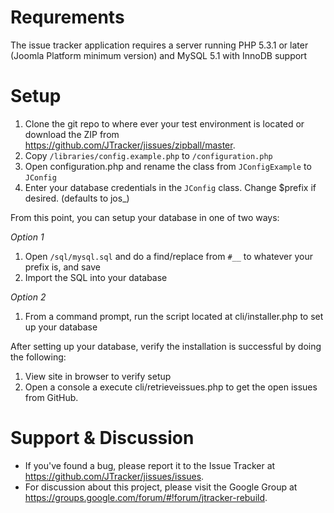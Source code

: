 Requrements
===============
The issue tracker application requires a server running PHP 5.3.1 or later (Joomla Platform minimum version) and MySQL 5.1 with InnoDB support

Setup
===============
1. Clone the git repo to where ever your test environment is located or download the ZIP from https://github.com/JTracker/jissues/zipball/master.
2. Copy `/libraries/config.example.php` to `/configuration.php`
3. Open configuration.php and rename the class from `JConfigExample` to `JConfig`
4. Enter your database credentials in the `JConfig` class. Change $prefix if desired. (defaults to jos_)

From this point, you can setup your database in one of two ways:

*Option 1*

1. Open `/sql/mysql.sql` and do a find/replace from `#__` to whatever your prefix is, and save
2. Import the SQL into your database

*Option 2*

1. From a command prompt, run the script located at cli/installer.php to set up your database

After setting up your database, verify the installation is successful by doing the following:

1. View site in browser to verify setup
2. Open a console a execute cli/retrieveissues.php to get the open issues from GitHub.

Support & Discussion
===============
* If you've found a bug, please report it to the Issue Tracker at https://github.com/JTracker/jissues/issues.
* For discussion about this project, please visit the Google Group at https://groups.google.com/forum/#!forum/jtracker-rebuild.
